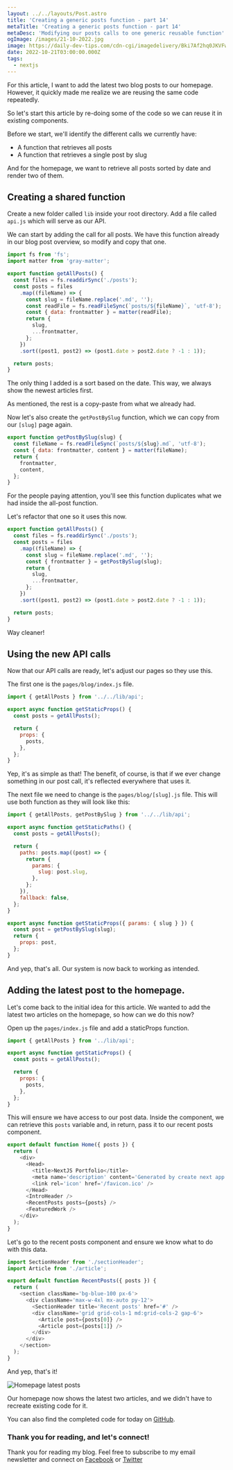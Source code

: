 ```yaml
---
layout: ../../layouts/Post.astro
title: 'Creating a generic posts function - part 14'
metaTitle: 'Creating a generic posts function - part 14'
metaDesc: 'Modifying our posts calls to one generic reusable function'
ogImage: /images/21-10-2022.jpg
image: https://daily-dev-tips.com/cdn-cgi/imagedelivery/Bki7Af2hq0JKVFw1XYYMQg/50be4973-edf9-4953-5ca1-a89ffd4e8300
date: 2022-10-21T03:00:00.000Z
tags:
  - nextjs
---
```


For this article, I want to add the latest two blog posts to our homepage. However, it quickly made me realize we are reusing the same code repeatedly.

So let's start this article by re-doing some of the code so we can reuse it in existing components.

Before we start, we'll identify the different calls we currently have:

- A function that retrieves all posts
- A function that retrieves a single post by slug

And for the homepage, we want to retrieve all posts sorted by date and render two of them.

## Creating a shared function

Create a new folder called `lib` inside your root directory.
Add a file called `api.js` which will serve as our API.

We can start by adding the call for all posts.
We have this function already in our blog post overview, so modify and copy that one.

```js
import fs from 'fs';
import matter from 'gray-matter';

export function getAllPosts() {
  const files = fs.readdirSync('./posts');
  const posts = files
    .map((fileName) => {
      const slug = fileName.replace('.md', '');
      const readFile = fs.readFileSync(`posts/${fileName}`, 'utf-8');
      const { data: frontmatter } = matter(readFile);
      return {
        slug,
        ...frontmatter,
      };
    })
    .sort((post1, post2) => (post1.date > post2.date ? -1 : 1));

  return posts;
}
```

The only thing I added is a sort based on the date.
This way, we always show the newest articles first.

As mentioned, the rest is a copy-paste from what we already had.

Now let's also create the `getPostBySlug` function, which we can copy from our `[slug]` page again.

```js
export function getPostBySlug(slug) {
  const fileName = fs.readFileSync(`posts/${slug}.md`, 'utf-8');
  const { data: frontmatter, content } = matter(fileName);
  return {
    frontmatter,
    content,
  };
}
```

For the people paying attention, you'll see this function duplicates what we had inside the all-post function.

Let's refactor that one so it uses this now.

```js
export function getAllPosts() {
  const files = fs.readdirSync('./posts');
  const posts = files
    .map((fileName) => {
      const slug = fileName.replace('.md', '');
      const { frontmatter } = getPostBySlug(slug);
      return {
        slug,
        ...frontmatter,
      };
    })
    .sort((post1, post2) => (post1.date > post2.date ? -1 : 1));

  return posts;
}
```

Way cleaner!

## Using the new API calls

Now that our API calls are ready, let's adjust our pages so they use this.

The first one is the `pages/blog/index.js` file.

```js
import { getAllPosts } from '../../lib/api';

export async function getStaticProps() {
  const posts = getAllPosts();

  return {
    props: {
      posts,
    },
  };
}
```

Yep, it's as simple as that!
The benefit, of course, is that if we ever change something in our post call, it's reflected everywhere that uses it.

The next file we need to change is the `pages/blog/[slug].js` file.
This will use both function as they will look like this:

```js
import { getAllPosts, getPostBySlug } from '../../lib/api';

export async function getStaticPaths() {
  const posts = getAllPosts();

  return {
    paths: posts.map((post) => {
      return {
        params: {
          slug: post.slug,
        },
      };
    }),
    fallback: false,
  };
}

export async function getStaticProps({ params: { slug } }) {
  const post = getPostBySlug(slug);
  return {
    props: post,
  };
}
```

And yep, that's all. Our system is now back to working as intended.

## Adding the latest post to the homepage.

Let's come back to the initial idea for this article.
We wanted to add the latest two articles on the homepage, so how can we do this now?

Open up the `pages/index.js` file and add a staticProps function.

```js
import { getAllPosts } from '../lib/api';

export async function getStaticProps() {
  const posts = getAllPosts();

  return {
    props: {
      posts,
    },
  };
}
```

This will ensure we have access to our post data.
Inside the component, we can retrieve this `posts` variable and, in return, pass it to our recent posts component.

```js
export default function Home({ posts }) {
  return (
    <div>
      <Head>
        <title>NextJS Portfolio</title>
        <meta name='description' content='Generated by create next app' />
        <link rel='icon' href='/favicon.ico' />
      </Head>
      <IntroHeader />
      <RecentPosts posts={posts} />
      <FeaturedWork />
    </div>
  );
}
```

Let's go to the recent posts component and ensure we know what to do with this data.

```js
import SectionHeader from './sectionHeader';
import Article from './article';

export default function RecentPosts({ posts }) {
  return (
    <section className='bg-blue-100 px-6'>
      <div className='max-w-4xl mx-auto py-12'>
        <SectionHeader title='Recent posts' href='#' />
        <div className='grid grid-cols-1 md:grid-cols-2 gap-6'>
          <Article post={posts[0]} />
          <Article post={posts[1]} />
        </div>
      </div>
    </section>
  );
}
```

And yep, that's it!

![Homepage latest posts](https://cdn.hashnode.com/res/hashnode/image/upload/v1665468825940/bGrBh3ERn.png)

Our homepage now shows the latest two articles, and we didn't have to recreate existing code for it.

You can also find the completed code for today on [GitHub](https://github.com/rebelchris/next-portfolio/tree/part-14).

### Thank you for reading, and let's connect!

Thank you for reading my blog. Feel free to subscribe to my email newsletter and connect on [Facebook](https://www.facebook.com/DailyDevTipsBlog) or [Twitter](https://twitter.com/DailyDevTips1)
